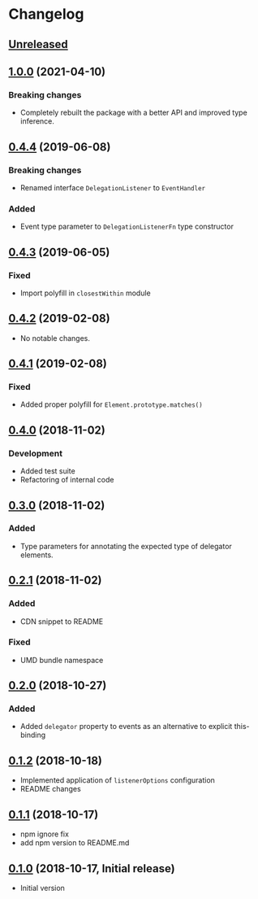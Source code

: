 # Changelog

## [Unreleased]

## [1.0.0] (2021-04-10)

### Breaking changes

- Completely rebuilt the package with a better API and improved type inference.

## [0.4.4] (2019-06-08)

### Breaking changes

- Renamed interface `DelegationListener` to `EventHandler`

### Added

- Event type parameter to `DelegationListenerFn` type constructor

## [0.4.3] (2019-06-05)

### Fixed

- Import polyfill in `closestWithin` module

## [0.4.2] (2019-02-08)

- No notable changes.

## [0.4.1] (2019-02-08)

### Fixed

- Added proper polyfill for `Element.prototype.matches()`

## [0.4.0] (2018-11-02)

### Development

- Added test suite
- Refactoring of internal code

## [0.3.0] (2018-11-02)

### Added

- Type parameters for annotating the expected type of delegator elements.

## [0.2.1] (2018-11-02)

### Added

- CDN snippet to README

### Fixed

- UMD bundle namespace

## [0.2.0] (2018-10-27)

### Added

- Added `delegator` property to events as an alternative to explicit this-binding

## [0.1.2] (2018-10-18)

- Implemented application of `listenerOptions` configuration
- README changes

## [0.1.1] (2018-10-17)

- npm ignore fix
- add npm version to README.md

## [0.1.0] (2018-10-17, Initial release)

- Initial version

[Unreleased]: https://github.com/JJWesterkamp/event-delegation/compare/v0.4.4...HEAD
[1.0.0]: https://github.com/JJWesterkamp/event-delegation/compare/v0.4.4...v1.0.0
[0.4.4]: https://github.com/JJWesterkamp/event-delegation/compare/v0.4.3...v0.4.4
[0.4.3]: https://github.com/JJWesterkamp/event-delegation/compare/v0.4.2...v0.4.3
[0.4.2]: https://github.com/JJWesterkamp/event-delegation/compare/v0.4.1...v0.4.2
[0.4.1]: https://github.com/JJWesterkamp/event-delegation/compare/v0.4.0...v0.4.1
[0.4.0]: https://github.com/JJWesterkamp/event-delegation/compare/v0.3.0...v0.4.0
[0.3.0]: https://github.com/JJWesterkamp/event-delegation/compare/v0.2.1...v0.3.0
[0.2.1]: https://github.com/JJWesterkamp/event-delegation/compare/v0.2.0...v0.2.1
[0.2.0]: https://github.com/JJWesterkamp/event-delegation/compare/v0.1.2...v0.2.0
[0.1.2]: https://github.com/JJWesterkamp/event-delegation/compare/v0.1.1...v0.1.2
[0.1.1]: https://github.com/JJWesterkamp/event-delegation/compare/v0.1.0...v0.1.1
[0.1.0]: https://github.com/JJWesterkamp/event-delegation/tree/v0.1.0
